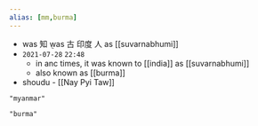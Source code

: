 ```yaml
---
alias: [mm,burma]
---
```


- was 知 ݈was  古 印度 人 as [[suvarnabhumi]]
- `2021-07-28`  `22:48`
	- in anc times, it was known to [[india]] as [[suvarnabhumi]]
	- also known as [[burma]]
- shoudu - [[Nay Pyi Taw]]

```query
"myanmar"
```

```query
"burma"
```